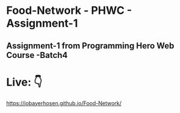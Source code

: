 # Food-Network - PHWC - Assignment-1
## Assignment-1 from Programming Hero Web Course -Batch4
# Live: 👇
https://jobayerhosen.github.io/Food-Network/

